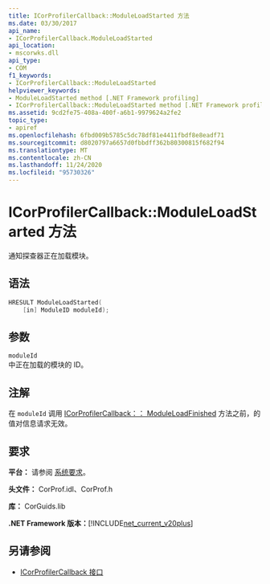 ```yaml
---
title: ICorProfilerCallback::ModuleLoadStarted 方法
ms.date: 03/30/2017
api_name:
- ICorProfilerCallback.ModuleLoadStarted
api_location:
- mscorwks.dll
api_type:
- COM
f1_keywords:
- ICorProfilerCallback::ModuleLoadStarted
helpviewer_keywords:
- ModuleLoadStarted method [.NET Framework profiling]
- ICorProfilerCallback::ModuleLoadStarted method [.NET Framework profiling]
ms.assetid: 9cd2fe75-408a-400f-a6b1-9979624a2fe2
topic_type:
- apiref
ms.openlocfilehash: 6fbd009b5785c5dc78df81e4411fbdf8e8eadf71
ms.sourcegitcommit: d8020797a6657d0fbbdff362b80300815f682f94
ms.translationtype: MT
ms.contentlocale: zh-CN
ms.lasthandoff: 11/24/2020
ms.locfileid: "95730326"
---
```

# <a name="icorprofilercallbackmoduleloadstarted-method"></a>ICorProfilerCallback::ModuleLoadStarted 方法

通知探查器正在加载模块。  
  
## <a name="syntax"></a>语法  
  
```cpp  
HRESULT ModuleLoadStarted(  
    [in] ModuleID moduleId);  
```  
  
## <a name="parameters"></a>参数  

 `moduleId`  
 中正在加载的模块的 ID。  
  
## <a name="remarks"></a>注解  

 在 `moduleId` 调用 [ICorProfilerCallback：： ModuleLoadFinished](icorprofilercallback-moduleloadfinished-method.md) 方法之前，的值对信息请求无效。  
  
## <a name="requirements"></a>要求  

 **平台：** 请参阅 [系统要求](../../get-started/system-requirements.md)。  
  
 **头文件：** CorProf.idl、CorProf.h  
  
 **库：** CorGuids.lib  
  
 **.NET Framework 版本：**[!INCLUDE[net_current_v20plus](../../../../includes/net-current-v20plus-md.md)]  
  
## <a name="see-also"></a>另请参阅

- [ICorProfilerCallback 接口](icorprofilercallback-interface.md)
